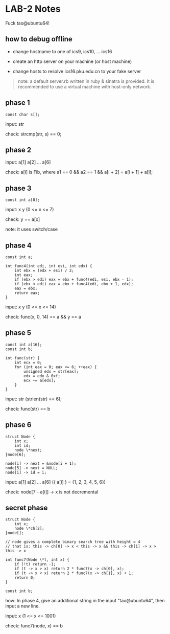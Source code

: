 # LAB-2 Notes #

Fuck tao@ubuntu64!

## how to debug offline ##

- change hostname to one of ics9, ics10, ... ics16

- create an http server on your machine (or host machine)

- change hosts to resolve ics16.pku.edu.cn to your fake server

> note: a default server.rb written in ruby & sinatra is provided. It is recommended to use a virtual machine with host-only network.

## phase 1 ##

    const char s[];

input: str

check: strcmp(str, s) == 0;

## phase 2 ##

input: a[1] a[2] ... a[6]

check: a[i] is Fib, where a1 == 0 && a2 == 1 && a[i + 2] = a[i + 1] + a[i];

## phase 3 ##

    const int a[8];

input: x y (0 <= x <= 7)

check: y == a[x]

note: it uses switch/case

## phase 4 ##

    const int a;

    int func4(int edi, int esi, int edx) {
        int ebx = (edx + esi) / 2;
        int eax;
        if (ebx > edi) eax = ebx + func4(edi, esi, ebx - 1);
        if (ebx < edi) eax = ebx + func4(edi, ebx + 1, edx);
        eax = ebx;
        return eax;
    }

input: x y (0 <= x <= 14)

check: func(x, 0, 14) == a && y == a

## phase 5 ##

    const int a[16];
    const int b;

    int func(str) {
        int ecx = 0;
        for (int eax = 0; eax <= 6; ++eax) {
            unsigned edx = str[eax];
            edx = edx & 0xf;
            ecx += a[edx];
        }
    }

input: str (strlen(str) == 6);

check: func(str) == b

## phase 6 ##

    struct Node {
        int x;
        int id;
        node \*next;
    }node[6];

    node[i] -> next = &node[i + 1];
    node[5] -> next = NULL;
    node[i] -> id = i;

input: a[1] a[2] ... a[6] ({ a[i] } = {1, 2, 3, 4, 5, 6})

check: node[7 - a[i]] -> x is not decremental

## secret phase

    struct Node {
        int x;
        node \*ch[2];
    }node[];

    // node gives a complete binary search tree with height = 4
    // that is: this -> ch[0] -> x < this -> x && this -> ch[1] -> x > this -> x

    int func7(Node \*t, int x) {
        if (!t) return -1;
        if (t -> x > x) return 2 * func7(x -> ch[0], x);
        if (t -> x < x) return 2 * func7(x -> ch[1], x) + 1;
        return 0;
    }

    const int b;

how: In phase 4, give an additional string in the input "tao@ubuntu64", then input a new line.

input: x (1 <= x <= 1001)

check: func7(node, x) == b
